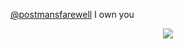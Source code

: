  [@postmansfarewell](https://github.com/postmansfarewell) I own you
</p> 
<p align="center">
<img src=https://i.postimg.cc/qBmDLqSb/IMG-4832.jpg>

  



